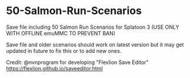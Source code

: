 # 50-Salmon-Run-Scenarios
Save file including 50 Salmon Run Scenarios for Splatoon 3 
(USE ONLY WITH OFFLINE emuMMC TO PREVENT BAN)

Save file and older scenarios should work on latest version but it may get updated in future to fix this or to add new ones.

Credit: @nvnprogram for developing "Flexlion Save Editor" https://flexlion.github.io/saveeditor.html
